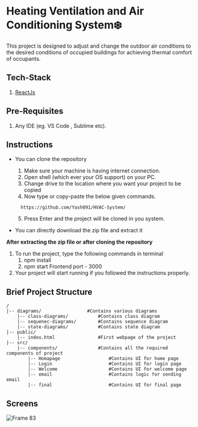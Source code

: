 # Heating Ventilation and Air Conditioning System❄️
This project is designed to adjust and change the outdoor air conditions to the desired conditions of occupied buildings for achieving thermal comfort of occupants.

## Tech-Stack
1. [ReactJs](https://reactjs.org/)

## Pre-Requisites
1. Any IDE (eg. VS Code , Sublime etc).

## Instructions

- You can clone the repository

  1. Make sure your machine is having internet connection.
  2. Open shell (which ever your OS support) on your PC.
  3. Change drive to the location where you want your project to be copied
  4. Now type or copy-paste the below given commands.
    ```
      https://github.com/Yash091/HVAC-System/
    ```
  5. Press Enter and the project will be cloned in you system.

- You can directly download the zip file and extract it

**After extracting the zip file or after cloning the repository**

1. To run the project, type the following commands in terminal
    1. npm install
    1. npm start
    Frontend port - 3000
2. Your project will start running if you followed the instructions properly.

## Brief Project Structure

```
/
|-- diagrams/                 #Contains various diagrams
    |-- class-diagrams/           #Contains class diagram
    |-- sequenec-diagrams/        #Contains sequence diagram
    |-- state-diagrams/           #Contains state diagram
|-- public/
    |-- index.html                #First webpage of the project
|-- src/
    |-- components/               #Contains all the required components of project
        |-- Homapage                  #Contains UI for home page
        |-- Login                     #Contains UI for login page
        |-- Welcome                   #Contains UI for welcome page
        |-- email                     #Contains logic for sending email
        |-- final                     #Contains UI for final page  
```

## Screens

![Frame 83](https://user-images.githubusercontent.com/74768115/159538114-94a4fe53-f1db-4b72-81e5-ea13cec8cf41.png)

